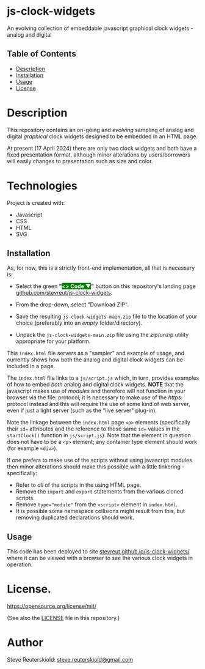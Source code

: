 # js-clock-widgets
An evolving collection of embeddable javascript graphical clock widgets - analog and digital

## Table of Contents

- [Description](#description)
- [Installation](#installation)
- [Usage](#usage)
- [License](#license)

# Description

This repository contains an on-going and *evolving* sampling of analog and digital *graphical* clock widgets designed to be embedded in an HTML page.  

At present (17 April 2024) there are only two clock widgets and both have a fixed presentation format, although minor alterations by users/borrowers will easily changes to presentation such as size and color. 

# Technologies

Project is created with:

- Javascript
- CSS
- HTML
- SVG

## Installation

As, for now, this is a strictly front-end implementation, all that is necessary is:

- Select the green **"<span style="color:#ffffff;background-color:#008000"><> Code ▼</span>"** button on this repository's landing page [github.com/stevreut/js-clock-widgets](https://github.com/stevreut/js-clock-widgets).

- From the drop-down, select "Download ZIP".

- Save the resulting `js-clock-widgets-main.zip` file to the location of your choice (preferably into an *empty* folder/directory).

- Unpack the `js-clock-widgets-main.zip` file using the zip/unzip utility appropriate for your platform.


This `index.html` file servers as a "sampler" and example of usage, and currently shows how both the analog and digital clock widgets can be included in a page.

The `index.html` file links to a `js/script.js` which, in turn, provides examples of how to embed *both* analog and digital clock widgets.  **NOTE** that the javascript makes use of *modules* and therefore will not function in your browser via the file: protocol; it is necessary to make use of the *https:* protocol instead and this will require the use of some kind of web server, even if just a light server (such as the "live server" plug-in).

Note the linkage between the `index.html` page `<p>` elements (specifically their `id=` attributes and the reference to those same `id=` values in the `startClock()` function in `js/script.js`).  Note that the element in question does not have to be a `<p>` element; any container type element should work (for example `<div>`).

If one prefers to make use of the scripts without using javascript modules then minor alterations should make this possible with a little tinkering - specifically:

* Refer to *all* of the scripts in the using HTML page.
* Remove the `import` and `export` statements from the various cloned scripts.
* Remove `type="module"` from the `<script>` element in `index.html`.
* It is possible some namespace collisions might result from this, but removing duplicated declarations should work. 

## Usage

This code has been deployed to site [stevreut.github.io/js-clock-widgets/](https://stevreut.github.io/js-clock-widgets/) where it can be viewed with a browser to see the various clock widgets in operation.

# License.

https://opensource.org/license/mit/ 

(See also the [LICENSE](https://github.com/stevreut/js-clock-widgets/blob/main/LICENSE) file in this repository.)

# Author

Steve Reuterskiold: steve.reuterskiold@gmail.com
